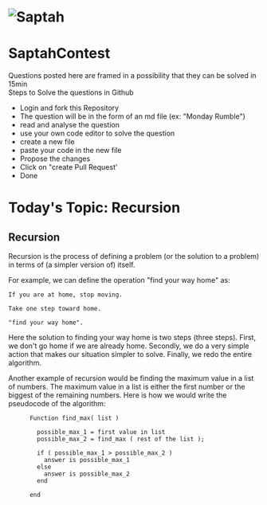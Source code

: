 # ![Saptah](https://drive.google.com/uc?export=view&id=1XgSLl7poMxyTujdQXs28-8oLbLLMrQtZ)


# SaptahContest
Questions posted here are framed in a possibility that they can be solved in 15min  
Steps to Solve the questions in Github    
* Login and fork this Repository
* The question will be in the form of an md file  (ex: "Monday Rumble")
* read and analyse the question  
* use your own code editor to solve the question  
* create a new file
* paste your code in the new file
* Propose the changes
* Click on "create Pull Request'
* Done

# Today's Topic: Recursion

## Recursion

Recursion is the process of defining a problem (or the solution to a problem) in terms of (a simpler version of) itself.

For example, we can define the operation "find your way home" as:

    If you are at home, stop moving.

    Take one step toward home.

    "find your way home".

Here the solution to finding your way home is two steps (three steps). First, we don't go home if we are already home. Secondly, we do a very simple action that makes our situation simpler to solve. Finally, we redo the entire algorithm. 

Another example of recursion would be finding the maximum value in a list of numbers. The maximum value in a list is either the first number or the biggest of the remaining numbers. Here is how we would write the pseudocode of the algorithm:

         
          Function find_max( list ) 
 
            possible_max_1 = first value in list 
            possible_max_2 = find_max ( rest of the list ); 
             
            if ( possible_max_1 > possible_max_2 ) 
              answer is possible_max_1 
            else 
              answer is possible_max_2 
            end 
 
          end 
